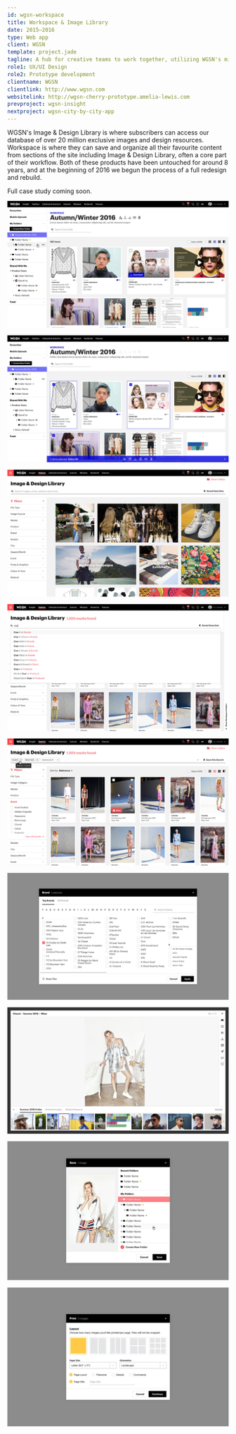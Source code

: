 ```yaml
---
id: wgsn-workspace
title: Workspace & Image Library
date: 2015–2016
type: Web app
client: WGSN
template: project.jade
tagline: A hub for creative teams to work together, utilizing WGSN's millions of exclusive assets.
role1: UX/UI Design
role2: Prototype development
clientname: WGSN
clientlink: http://www.wgsn.com
websitelink: http://wgsn-cherry-prototype.amelia-lewis.com
prevproject: wgsn-insight
nextproject: wgsn-city-by-city-app
---
```


WGSN's Image & Design Library is where subscribers can access our database of over 20 million exclusive images and design resources. Workspace is where they can save and organize all their favourite content from sections of the site including Image & Design Library, often a core part of their workflow. Both of these products have been untouched for around 8 years, and at the beginning of 2016 we begun the process of a full redesign and rebuild.

Full case study coming soon.

![WGSN Workspace & Image Library](wgsn-workspace-1.jpg "WGSN Workspace & Image Library")

![WGSN Workspace & Image Library](wgsn-workspace-2.jpg "WGSN Workspace & Image Library")

![WGSN Workspace & Image Library](wgsn-workspace-3.jpg "WGSN Workspace & Image Library")

![WGSN Workspace & Image Library](wgsn-workspace-4.jpg "WGSN Workspace & Image Library")

![WGSN Workspace & Image Library](wgsn-workspace-5.jpg "WGSN Workspace & Image Library")

![WGSN Workspace & Image Library](wgsn-workspace-6.jpg "WGSN Workspace & Image Library")

![WGSN Workspace & Image Library](wgsn-workspace-7.jpg "WGSN Workspace & Image Library")

![WGSN Workspace & Image Library](wgsn-workspace-8.jpg "WGSN Workspace & Image Library")

![WGSN Workspace & Image Library](wgsn-workspace-9.jpg "WGSN Workspace & Image Library")